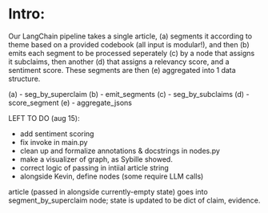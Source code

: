 <h1> Intro: </h1>

Our LangChain pipeline takes a single article, (a) segments it according to theme based on a provided codebook (all input is modular!), and then (b) emits each segment to be processed seperately (c) by a node that assigns it subclaims, then another (d) that assigns a relevancy score, and a sentiment score. These segments are then (e) aggregated into 1 data structure. 

(a) - seg_by_superclaim
(b) - emit_segments
(c) - seg_by_subclaims
(d) - score_segment
(e) - aggregate_jsons


LEFT TO DO (aug 15):
- add sentiment scoring
- fix invoke in main.py
- clean up and formalize annotations & docstrings in nodes.py
- make a visualizer of graph, as Sybille showed.
- correct logic of passing in intiial article string
- alongside Kevin, define nodes (some require LLM calls)

article (passed in alongside currently-empty state) goes into segment_by_superclaim node; state is updated to be dict of claim, evidence.
